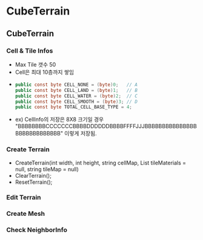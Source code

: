 # CubeTerrain
CubeTerrain
-----

### Cell & Tile Infos
- Max Tile 갯수 50
- Cell은 최대 10층까지 쌓임
- ```c#
  public const byte CELL_NONE = (byte)0;   // A
  public const byte CELL_LAND = (byte)1;   // B
  public const byte CELL_WATER = (byte)2;  // C
  public const byte CELL_SMOOTH = (byte)3; // D
  public const byte TOTAL_CELL_BASE_TYPE = 4;
  ```
- ex) CellInfo의 저장은 8X8 크기일 경우 "BBBBBBBBCCCCCCCBBBBDDDDDDBBBBFFFFJJJBBBBBBBBBBBBBBBBBBBBBBBBBBBB" 이렇게 저장됨.

### Create Terrain
- CreateTerrain(int width, int height, string cellMap, List<TileInfo> tileMaterials = null, string tileMap = null)
- ClearTerrain();
- ResetTerrain();


### Edit Terrain


### Create Mesh


### Check NeighborInfo
